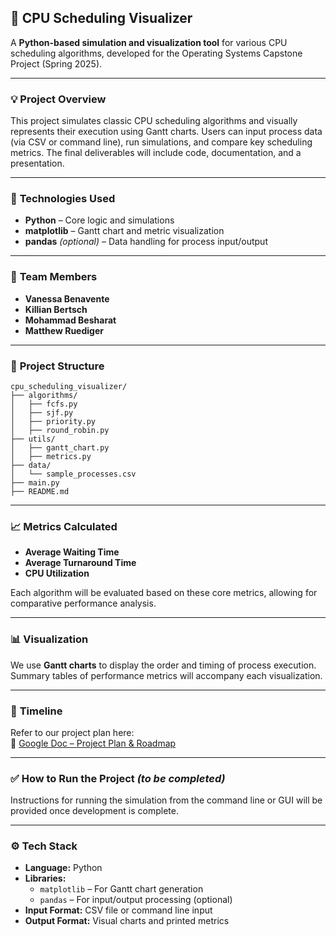 ## 🐍 **CPU Scheduling Visualizer**

A **Python-based simulation and visualization tool** for various CPU scheduling algorithms, developed for the Operating Systems Capstone Project (Spring 2025).

---

### 💡 **Project Overview**

This project simulates classic CPU scheduling algorithms and visually represents their execution using Gantt charts. Users can input process data (via CSV or command line), run simulations, and compare key scheduling metrics. The final deliverables will include code, documentation, and a presentation.

---

### 🧰 **Technologies Used**
- **Python** – Core logic and simulations  
- **matplotlib** – Gantt chart and metric visualization  
- **pandas** *(optional)* – Data handling for process input/output  

---

### 👥 **Team Members**
- **Vanessa Benavente**  
- **Killian Bertsch**  
- **Mohammad Besharat** 
- **Matthew Ruediger** 

---

### 📂 **Project Structure**
```
cpu_scheduling_visualizer/
├── algorithms/
│   ├── fcfs.py
│   ├── sjf.py
│   ├── priority.py
│   ├── round_robin.py
├── utils/
│   ├── gantt_chart.py
│   ├── metrics.py
├── data/
│   └── sample_processes.csv
├── main.py
├── README.md
```

---

### 📈 **Metrics Calculated**
- **Average Waiting Time**
- **Average Turnaround Time**
- **CPU Utilization**

Each algorithm will be evaluated based on these core metrics, allowing for comparative performance analysis.

---

### 📊 **Visualization**
We use **Gantt charts** to display the order and timing of process execution. Summary tables of performance metrics will accompany each visualization.

---

### 📅 **Timeline**
Refer to our project plan here:  
📄 [Google Doc – Project Plan & Roadmap](https://docs.google.com/document/d/1eA5NiAm82pLu_9Wijjbpgge6M829EuBv035WaOfV5nY/edit?usp=sharing)

---

### ✅ **How to Run the Project** *(to be completed)*
Instructions for running the simulation from the command line or GUI will be provided once development is complete.


---

### ⚙️ Tech Stack  
- **Language:** Python  
- **Libraries:**  
  - `matplotlib` – For Gantt chart generation  
  - `pandas` – For input/output processing (optional)  
- **Input Format:** CSV file or command line input  
- **Output Format:** Visual charts and printed metrics
